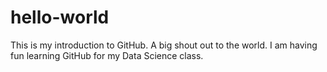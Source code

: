 # hello-world
This is my introduction to GitHub. A big shout out to the world. 
I am having fun learning GitHub for my Data Science class.

